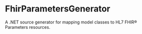 # FhirParametersGenerator
A .NET source generator for mapping model classes to HL7 FHIR® Parameters resources.
